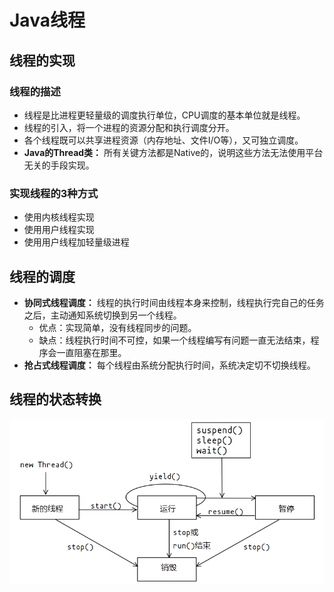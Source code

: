 # Java线程


## 线程的实现

### 线程的描述

- 线程是比进程更轻量级的调度执行单位，CPU调度的基本单位就是线程。
- 线程的引入，将一个进程的资源分配和执行调度分开。
- 各个线程既可以共享进程资源（内存地址、文件I/O等），又可独立调度。
- **Java的Thread类：** 所有关键方法都是Native的，说明这些方法无法使用平台无关的手段实现。

### 实现线程的3种方式

- 使用内核线程实现
- 使用用户线程实现
- 使用用户线程加轻量级进程


## 线程的调度

- **协同式线程调度：** 线程的执行时间由线程本身来控制，线程执行完自己的任务之后，主动通知系统切换到另一个线程。
  - 优点：实现简单，没有线程同步的问题。
  - 缺点：线程执行时间不可控，如果一个线程编写有问题一直无法结束，程序会一直阻塞在那里。
- **抢占式线程调度：** 每个线程由系统分配执行时间，系统决定切不切换线程。

## 线程的状态转换

![线程状态转换示意图.png](./pic/线程状态转换示意图.png)

